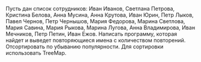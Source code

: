Пусть дан список сотрудников: Иван Иванов, Светлана Петрова, Кристина Белова, Анна Мусина, Анна Крутова, Иван Юрин, Петр Лыков, Павел Чернов, Петр Чернышов, Мария Федорова, Марина Светлова, Мария Савина, Мария Рыкова, Марина Лугова, Анна Владимирова, Иван Мечников, Петр Петин, Иван Ежов. Написать программу, которая найдет и выведет повторяющиеся имена с количеством повторений. Отсортировать по убыванию популярности. Для сортировки использовать TreeMap.
